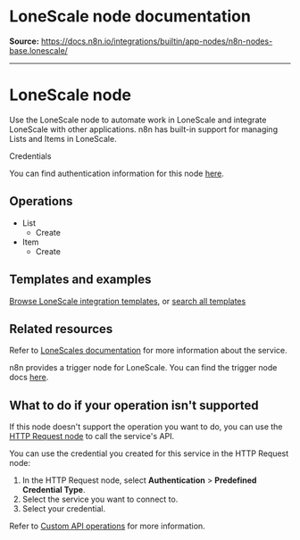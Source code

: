 # LoneScale node documentation

**Source:** https://docs.n8n.io/integrations/builtin/app-nodes/n8n-nodes-base.lonescale/

---

# LoneScale node

Use the LoneScale node to automate work in LoneScale and integrate LoneScale with other applications. n8n has built-in support for managing Lists and Items in LoneScale.

Credentials

You can find authentication information for this node [here](../../credentials/lonescale/).

## Operations

- List
  - Create
- Item
  - Create

## Templates and examples

[Browse LoneScale integration templates](https://n8n.io/integrations/lonescale/), or [search all templates](https://n8n.io/workflows/)

## Related resources

Refer to [LoneScales documentation](https://help-center.lonescale.com/en/articles/6454360-lonescale-public-api) for more information about the service.

n8n provides a trigger node for LoneScale. You can find the trigger node docs [here](../../trigger-nodes/n8n-nodes-base.lonescaletrigger/).

## What to do if your operation isn't supported

If this node doesn't support the operation you want to do, you can use the [HTTP Request node](../../core-nodes/n8n-nodes-base.httprequest/) to call the service's API.

You can use the credential you created for this service in the HTTP Request node:

1. In the HTTP Request node, select **Authentication** > **Predefined Credential Type**.
2. Select the service you want to connect to.
3. Select your credential.

Refer to [Custom API operations](../../../custom-operations/) for more information.
